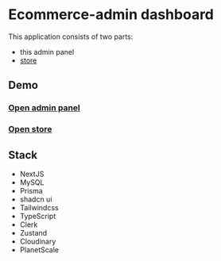 # Ecommerce-admin dashboard

This application consists of two parts:

- this admin panel
- [store]()

## Demo

### [Open admin panel]()

### [Open store]()

## Stack

- NextJS
- MySQL
- Prisma
- shadcn ui
- Tailwindcss
- TypeScript
- Clerk
- Zustand
- Cloudinary
- PlanetScale
